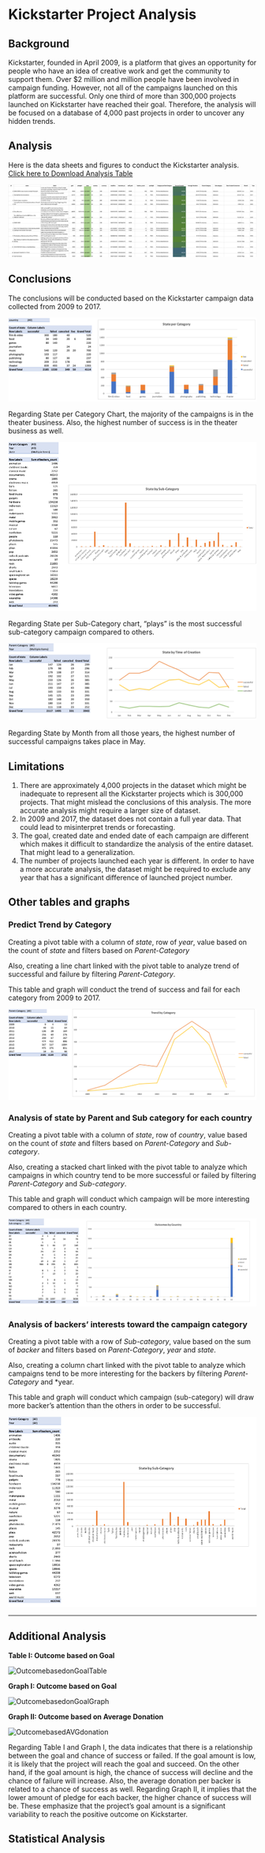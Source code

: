 # Kickstarter Project Analysis

## Background

Kickstarter, founded in April 2009, is a platform that gives an opportunity for people who have an idea of creative work and get the community to support them. Over $2 million and million people have been involved in campaign funding. However, not all of the campaigns launched on this platform are successful. Only one third of more than 300,000 projects launched on Kickstarter have reached their goal. Therefore, the analysis will be focused on a database of 4,000 past projects in order to uncover any hidden trends.

## Analysis

Here is the data sheets and figures to conduct the Kickstarter analysis. [Click here to Download Analysis Table](https://github.com/abpuccini/Kickstarter-Analysis/raw/master/KickstarterTableAnalysis.xlsx)

![KickstarterTableAnalysis](Images/KickstarterTableAnalysis.png)

## Conclusions

The conclusions will be conducted based on the Kickstarter campaign data collected from 2009 to 2017.

![StateperCategory](Images/StateCategory.png)

Regarding State per Category Chart, the majority of the campaigns is in the theater business. Also, the highest number of success is in the theater business as well.

![StateperSubCategory](Images/StateSubCategory.png)

Regarding State per Sub-Category chart, “plays” is the most successful sub-category campaign compared to others.

![StateperMonth](Images/StateTimeCreation.png)

Regarding State by Month from all those years, the highest number of successful campaigns takes place in May.

## Limitations

1. There are approximately 4,000 projects in the dataset which might be inadequate to represent all the Kickstarter projects which is 300,000 projects. That might mislead the conclusions of this analysis. The more accurate analysis might require a larger size of dataset. 
2.	In 2009 and 2017, the dataset does not contain a full year data. That could lead to misinterpret trends or forecasting.
3.	The goal, created date and ended date of each campaign are different which makes it difficult to standardize the analysis of the entire dataset. That might lead to a generalization.  
4.	The number of projects launched each year is different. In order to have a more accurate analysis, the dataset might be required to exclude any year that has a significant difference of launched project number.

## Other tables and graphs

### Predict Trend by Category

Creating a pivot table with a column of *state*, row of *year*, value based on the count of *state* and filters based on *Parent-Category* 

Also, creating a line chart linked with the pivot table to analyze trend of successful and failure by filtering *Parent-Category*.

This table and graph will conduct the trend of success and fail for each category from 2009 to 2017.

![CategoryTrend](Images/TrendCategory.png)

### Analysis of state by Parent and Sub category for each country

Creating a pivot table with a column of *state*, row of *country*, value based on the count of *state* and filters based on *Parent-Category* and *Sub-category*.

Also, creating a stacked chart linked with the pivot table to analyze which campaigns in which country tend to be more successful or failed by filtering *Parent-Category* and *Sub-category*.

This table and graph will conduct which campaign will be more interesting compared to others in each country.

![byCountry](Images/StateCountry.png)

### Analysis of backers’ interests toward the campaign category

Creating a pivot table with a row of *Sub-category*, value based on the sum of *backer* and filters based on *Parent-Category*, *year* and *state*.

Also, creating a column chart linked with the pivot table to analyze which campaigns tend to be more interesting for the backers by filtering *Parent-Category* and *year.

This table and graph will conduct which campaign (sub-category) will draw more backer’s attention than the others in order to be successful.

![BackerInterest](Images/SubCatBacker.png)

- - - 

## Additional Analysis

**Table I: Outcome based on Goal**

![OutcomebasedonGoalTable](TableI-Outcome.png)

**Graph I: Outcome based on Goal**

![OutcomebasedonGoalGraph](GraphI-Outcome.png)

**Graph II: Outcome based on Average Donation**

![OutcomebasedAVGdonation](AVG-donation.png)

Regarding Table I and Graph I, the data indicates that there is a relationship between the goal and chance of success or failed. If the goal amount is low, it is likely that the project will reach the goal and succeed. On the other hand, if the goal amount is high, the chance of success will decline and the chance of failure will increase. Also, the average donation per backer is related to a chance of success as well. Regarding Graph II, it implies that the lower amount of pledge for each backer, the higher chance of success will be. These emphasize that the project’s goal amount is a significant variability to reach the positive outcome on Kickstarter.

## Statistical Analysis
